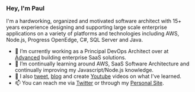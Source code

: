### Hey, I'm Paul

I'm a hardworking, organized and motivated software architect with 15+ years experience designing and supporting large scale enterprise applications on a variety of platforms and technologies including AWS, Node.js, Progress OpenEdge, C#, SQL Server and Java.

- 🔭 I’m currently working as a Principal DevOps Architect over at [Advanced](https://www.oneadvanced.com/) building enterprise SaaS solutions.
- 🌱 I’m continually learning around AWS, SaaS Software Architecture and continually improving my Javascript/Node.js knowledge.
- 📔 I also [tweet](https://twitter.com/paul_mowat), [blog](https://www.paulmowat.co.uk/blog) and create [Youtube](https://www.youtube.com/channel/UC1V9KmnmVzpwrnqENngdCAA) videos on what I've learned.
- 📫 You can reach me via [Twitter](https://twitter.com/paul_mowat) or through my [Personal Site](https://www.paulmowat.co.uk).

